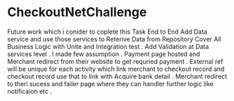 # CheckoutNetChallenge

Future work which i conider to coplete this Task End to End
Add Data service and use those services to Reterive Data from Repository 
Cover All Business Logic with Unite and Integration test .
Add Validation at Data services level .
I made few assumption .
Payment page hosted and Merchant redirect from their website to get requried payment .
External ref will be unique for each activity which link merchant to checkout record and checkout record use that to link with Acquire bank detail .
Merchant redirect to theri sucess and failer page where they can handler further logic like notificaion etc .

